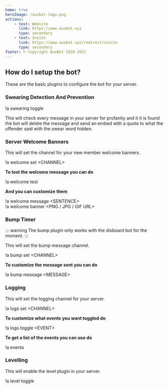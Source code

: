 ```yaml
---
home: true
heroImage: /auxbot-logo.png
actions:
    - text: Website
      link: https://www.auxbot.xyz
      type: secondary
    - text: Invite
      link: https://www.auxbot.xyz/redirect/invite
      type: secondary
footer: © Copyright AuxBot 2020-2021
---
```


## How do I setup the bot?

These are the basic plugins to configure the bot for your server.

### Swearing Detection And Prevention

<ClientOnly>
	<DiscordMessages>
		<DiscordMessage profile="user">
			!a swearing toggle
		</DiscordMessage>
	</DiscordMessages>
</ClientOnly>

This will check every message in your server for profanity and it it is found the bot will delete the message and send an embed with a quote to what the offender said with the swear word hidden.

### Server Welcome Banners

This will set the channel for your new member welcome banners.

<ClientOnly>
	<DiscordMessages>
		<DiscordMessage profile="user">
			!a welcome set &lt;CHANNEL&gt;
		</DiscordMessage>
	</DiscordMessages>
</ClientOnly>

**To test the welcome message you can do**

<ClientOnly>
	<DiscordMessages>
		<DiscordMessage profile="user">
			!a welcome test
		</DiscordMessage>
	</DiscordMessages>
</ClientOnly>

**And you can customize them**

<ClientOnly>
	<DiscordMessages>
		<DiscordMessage profile="user">
			!a welcome message &lt;SENTENCE&gt;<br>!a welcome banner &lt;PNG / JPG / GIF URL&gt;
		</DiscordMessage>
	</DiscordMessages>
</ClientOnly>

### Bump Timer

::: warning
The bump plugin only works with the disboard bot for the moment.
:::

This will set the bump message channel.

<ClientOnly>
	<DiscordMessages>
		<DiscordMessage profile="user">
			!a bump set &lt;CHANNEL&gt;
		</DiscordMessage>
	</DiscordMessages>
</ClientOnly>

**To customize the message sent you can do**

<ClientOnly>
	<DiscordMessages>
		<DiscordMessage profile="user">
			!a bump message &lt;MESSAGE&gt;
		</DiscordMessage>
	</DiscordMessages>
</ClientOnly>

### Logging

This will set the logging channel for your server.

<ClientOnly>
	<DiscordMessages>
		<DiscordMessage profile="user">
			!a logs set &lt;CHANNEL&gt;
		</DiscordMessage>
	</DiscordMessages>
</ClientOnly>

**To customize what events you want toggled do**

<ClientOnly>
	<DiscordMessages>
		<DiscordMessage profile="user">
			!a logs toggle &lt;EVENT&gt;
		</DiscordMessage>
	</DiscordMessages>
</ClientOnly>

**To get a list of the events you can use do**

<ClientOnly>
	<DiscordMessages>
		<DiscordMessage profile="user">
			!a events
		</DiscordMessage>
	</DiscordMessages>
</ClientOnly>

### Levelling

This will enable the level plugin in your server.

<ClientOnly>
	<DiscordMessages>
		<DiscordMessage profile="user">
			!a level toggle
		</DiscordMessage>
	</DiscordMessages>
</ClientOnly>
